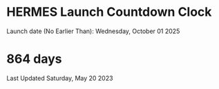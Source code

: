 # HERMES Launch Countdown Clock

Launch date (No Earlier Than): Wednesday, October 01 2025
# 864 days

Last Updated Saturday, May 20 2023